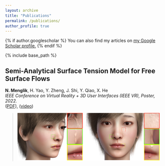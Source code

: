 ```yaml
---
layout: archive
title: "Publications"
permalink: /publications/
author_profile: true
---
```


{% if author.googlescholar %}
  You can also find my articles on <u><a href="{{author.googlescholar}}">my Google Scholar profile</a>.</u>
{% endif %}

{% include base_path %}

## Semi-Analytical Surface Tension Model for Free Surface Flows
**N. Menglik**, H. Yao, Y. Zheng, J. Shi, Y. Qiao, X. He  
*IEEE Conference on Virtual Reality + 3D User Interfaces (IEEE VR), Poster, 2022.*  
([PDF](http://nurshat317.github.io/files/paper1.pdf)),  ([video](http://nurshat317.github.io/video/PosterVideo.mp4))
   
> ![Tear](/images/Tear.png)
